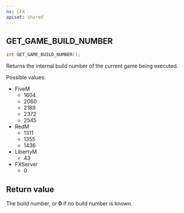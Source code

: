 ```yaml
---
ns: CFX
apiset: shared
---
```

## GET_GAME_BUILD_NUMBER

```c
int GET_GAME_BUILD_NUMBER();
```

Returns the internal build number of the current game being executed.

Possible values:

* FiveM
  * 1604
  * 2060
  * 2189
  * 2372
  * 2545
* RedM
  * 1311
  * 1355
  * 1436
* LibertyM
  * 43
* FXServer
  * 0

## Return value
The build number, or **0** if no build number is known.